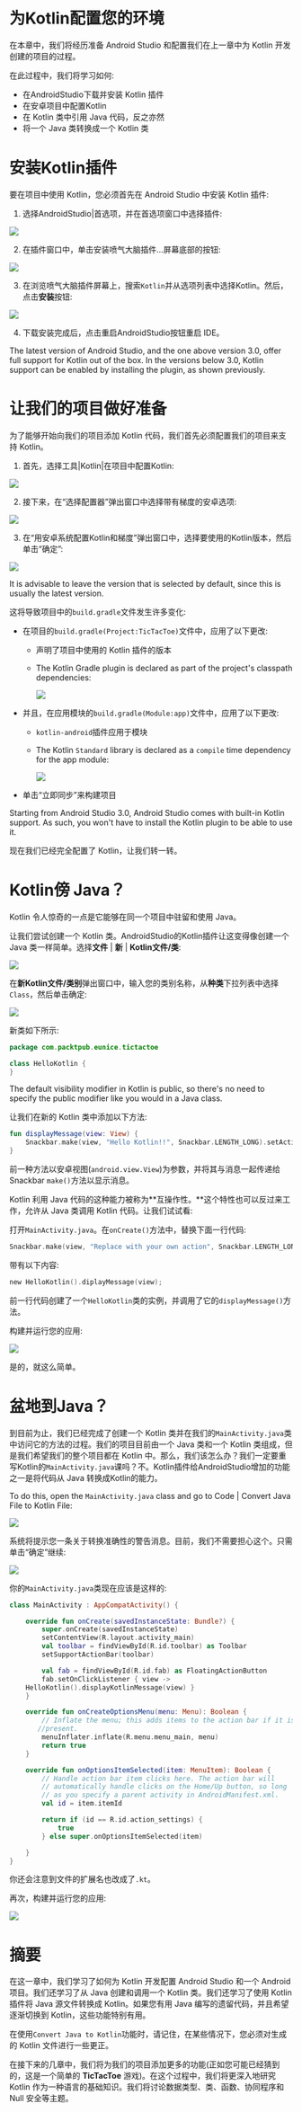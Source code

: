# 为Kotlin配置您的环境

在本章中，我们将经历准备 Android Studio 和配置我们在上一章中为 Kotlin 开发创建的项目的过程。

在此过程中，我们将学习如何:

*   在AndroidStudio下载并安装 Kotlin 插件
*   在安卓项目中配置Kotlin
*   在 Kotlin 类中引用 Java 代码，反之亦然
*   将一个 Java 类转换成一个 Kotlin 类

# 安装Kotlin插件

要在项目中使用 Kotlin，您必须首先在 Android Studio 中安装 Kotlin 插件:

1.  选择AndroidStudio|首选项，并在首选项窗口中选择插件:

![](img/6eeca930-ba23-4cba-9262-9e4593ecaf45.png)

2.  在插件窗口中，单击安装喷气大脑插件...屏幕底部的按钮:

![](img/fbe19542-89f2-4282-a428-71b6b3ba60ac.png)

3.  在浏览喷气大脑插件屏幕上，搜索`Kotlin`并从选项列表中选择Kotlin。然后，点击**安装**按钮:

![](img/fcff73cc-716a-4821-acc3-22f88a3cfe8d.png)

4.  下载安装完成后，点击重启AndroidStudio按钮重启 IDE。

The latest version of Android Studio, and the one above version 3.0, offer full support for Kotlin out of the box. In the versions below 3.0, Kotlin support can be enabled by installing the plugin, as shown previously.

# 让我们的项目做好准备

为了能够开始向我们的项目添加 Kotlin 代码，我们首先必须配置我们的项目来支持 Kotlin。

1.  首先，选择工具|Kotlin|在项目中配置Kotlin:

![](img/7b44bfcd-6216-469f-b715-425541d334a2.png)

2.  接下来，在“选择配置器”弹出窗口中选择带有梯度的安卓选项:

![](img/84bd81bf-8e66-44a3-8405-37b1770dff0f.png)

3.  在“用安卓系统配置Kotlin和梯度”弹出窗口中，选择要使用的Kotlin版本，然后单击“确定”:

![](img/e4f8234b-101b-466a-b2c2-6964455982c4.png)

It is advisable to leave the version that is selected by default, since this is usually the latest version.

这将导致项目中的`build.gradle`文件发生许多变化:

*   在项目的`build.gradle(Project:TicTacToe)`文件中，应用了以下更改:
    *   声明了项目中使用的 Kotlin 插件的版本
    *   The Kotlin Gradle plugin is declared as part of the project's classpath dependencies:

        ![](img/74bb5c89-3e61-479d-bba4-f95c7d7eafa5.png)

*   并且，在应用模块的`build.gradle(Module:app)`文件中，应用了以下更改:
    *   `kotlin-android`插件应用于模块
    *   The Kotlin `Standard` library is declared as a `compile` time dependency for the app module:

        ![](img/43fba6df-86e6-4d68-bc59-435746142b29.png)

*   单击“立即同步”来构建项目

Starting from Android Studio 3.0, Android Studio comes with built-in Kotlin support. As such, you won't have to install the Kotlin plugin to be able to use it.

现在我们已经完全配置了 Kotlin，让我们转一转。

# Kotlin傍 Java？

Kotlin 令人惊奇的一点是它能够在同一个项目中驻留和使用 Java。

让我们尝试创建一个 Kotlin 类。AndroidStudio的Kotlin插件让这变得像创建一个 Java 类一样简单。选择**文件** | **新** | **Kotlin文件/类**:

![](img/cb81df55-069c-4ff5-bbd4-86c507398631.png)

在**新Kotlin文件/类别**弹出窗口中，输入您的类别名称，从**种类**下拉列表中选择`Class`，然后单击确定:

![](img/0587550e-c61c-42d0-a07a-a892ade2b6ef.png)

新类如下所示:

```kt
package com.packtpub.eunice.tictactoe

class HelloKotlin {
}
```

The default visibility modifier in Kotlin is public, so there's no need to specify the public modifier like you would in a Java class.

让我们在新的 Kotlin 类中添加以下方法:

```kt
fun displayMessage(view: View) {
    Snackbar.make(view, "Hello Kotlin!!", Snackbar.LENGTH_LONG).setAction("Action", null).show()
}
```

前一种方法以安卓视图(`android.view.View`)为参数，并将其与消息一起传递给 Snackbar `make()`方法以显示消息。

Kotlin 利用 Java 代码的这种能力被称为**互操作性。**这个特性也可以反过来工作，允许从 Java 类调用 Kotlin 代码。让我们试试看:

打开`MainActivity.java`。在`onCreate()`方法中，替换下面一行代码:

```kt
Snackbar.make(view, "Replace with your own action", Snackbar.LENGTH_LONG).setAction("Action", null).show();
```

带有以下内容:

```kt
new HelloKotlin().diplayMessage(view);
```

前一行代码创建了一个`HelloKotlin`类的实例，并调用了它的`displayMessage()`方法。

构建并运行您的应用:

![](img/267e173e-9907-49f9-b95b-556a5f8d1910.png)

是的，就这么简单。

# 盆地到Java？

到目前为止，我们已经完成了创建一个 Kotlin 类并在我们的`MainActivity.java`类中访问它的方法的过程。我们的项目目前由一个 Java 类和一个 Kotlin 类组成，但是我们希望我们的整个项目都在 Kotlin 中。那么，我们该怎么办？我们一定要重写Kotlin的`MainActivity.java`课吗？不。Kotlin插件给AndroidStudio增加的功能之一是将代码从 Java 转换成Kotlin的能力。

To do this, open the `MainActivity.java` class and go to Code | Convert Java File to Kotlin File:

![](img/6c02e694-1bd4-424b-9880-e4dea0958994.png)

系统将提示您一条关于转换准确性的警告消息。目前，我们不需要担心这个。只需单击“确定”继续:

![](img/892ad161-1aad-4260-84fd-a0261b1784f4.png)

你的`MainActivity.java`类现在应该是这样的:

```kt
class MainActivity : AppCompatActivity() {

    override fun onCreate(savedInstanceState: Bundle?) {
        super.onCreate(savedInstanceState)
        setContentView(R.layout.activity_main)
        val toolbar = findViewById(R.id.toolbar) as Toolbar
        setSupportActionBar(toolbar)

        val fab = findViewById(R.id.fab) as FloatingActionButton
        fab.setOnClickListener { view ->   
    HelloKotlin().displayKotlinMessage(view) }
    }

    override fun onCreateOptionsMenu(menu: Menu): Boolean {
        // Inflate the menu; this adds items to the action bar if it is   
       //present.
        menuInflater.inflate(R.menu.menu_main, menu)
        return true
    }

    override fun onOptionsItemSelected(item: MenuItem): Boolean {
        // Handle action bar item clicks here. The action bar will
        // automatically handle clicks on the Home/Up button, so long
        // as you specify a parent activity in AndroidManifest.xml.
        val id = item.itemId

        return if (id == R.id.action_settings) {
            true
        } else super.onOptionsItemSelected(item)

    }
}
```

你还会注意到文件的扩展名也改成了`.kt`。

再次，构建并运行您的应用:

![](img/673bf8ad-1f55-43ea-bcd7-846405f8d22d.png)

# 摘要

在这一章中，我们学习了如何为 Kotlin 开发配置 Android Studio 和一个 Android 项目。我们还学习了从 Java 创建和调用一个 Kotlin 类。我们还学习了使用 Kotlin 插件将 Java 源文件转换成 Kotlin。如果您有用 Java 编写的遗留代码，并且希望逐渐切换到 Kotlin，这些功能特别有用。

在使用`Convert Java to Kotlin`功能时，请记住，在某些情况下，您必须对生成的 Kotlin 文件进行一些更正。

在接下来的几章中，我们将为我们的项目添加更多的功能(正如您可能已经猜到的，这是一个简单的 **TicTacToe** 游戏)。在这个过程中，我们将更深入地研究 Kotlin 作为一种语言的基础知识。我们将讨论数据类型、类、函数、协同程序和 Null 安全等主题。